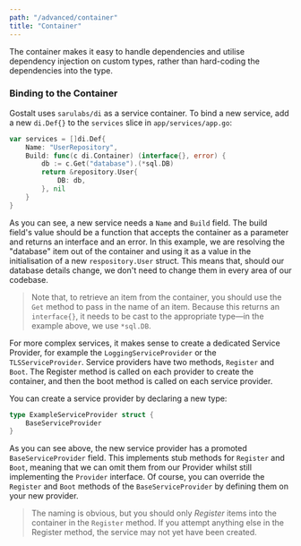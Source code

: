 ```yaml
---
path: "/advanced/container"
title: "Container"
---
```


The container makes it easy to handle dependencies and utilise
dependency injection on custom types, rather than hard-coding
the dependencies into the type.

### Binding to the Container

Gostalt uses `sarulabs/di` as a service container. To bind a new
service, add a new `di.Def{}` to the `services` slice in
`app/services/app.go`:

```go
var services = []di.Def{
    Name: "UserRepository",
    Build: func(c di.Container) (interface{}, error) {
        db := c.Get("database").(*sql.DB)
        return &repository.User{
            DB: db,
        }, nil
    }
}
```

As you can see, a new service needs a `Name` and `Build` field.
The build field's value should be a function that accepts the
container as a parameter and returns an interface and an error.
In this example, we are resolving the "database" item out of the
container and using it as a value in the initialisation of a new
`respository.User` struct. This means that, should our database
details change, we don't need to change them in every area of our
codebase.

> Note that, to retrieve an item from the container, you should
> use the `Get` method to pass in the name of an item. Because
> this returns an `interface{}`, it needs to be cast to the
> appropriate type—in the example above, we use `*sql.DB`.

For more complex services, it makes sense to create a dedicated
Service Provider, for example the `LoggingServiceProvider` or
the `TLSServiceProvider`. Service providers have two methods,
`Register` and `Boot`. The Register method is called on each
provider to create the container, and then the boot method is
called on each service provider.

You can create a service provider by declaring a new type:

```go
type ExampleServiceProvider struct {
    BaseServiceProvider
}
```

As you can see above, the new service provider has a promoted
`BaseServiceProvider` field. This implements stub methods for
`Register` and `Boot`, meaning that we can omit them from our
Provider whilst still implementing the `Provider` interface.
Of course, you can override the `Register` and `Boot` methods
of the `BaseServiceProvider` by defining them on your new provider.

> The naming is obvious, but you should only _Register_ items
> into the container in the `Register` method. If you attempt
> anything else in the Register method, the service may not
> yet have been created.
